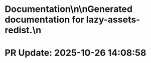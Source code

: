 # Documentation\n\nGenerated documentation for lazy-assets-redist.\n

# PR Update: 2025-10-26 14:08:58
